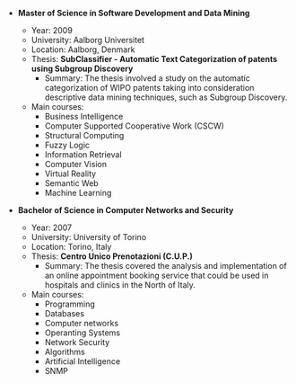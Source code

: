 - **Master of Science in Software Development and Data Mining**
  - Year: 2009
  - University: Aalborg Universitet
  - Location: Aalborg, Denmark
  - Thesis: **SubClassifier - Automatic Text Categorization of patents using Subgroup Discovery**
     - Summary: The thesis involved a study on the automatic categorization of WIPO patents taking into consideration descriptive data mining techniques, such as Subgroup Discovery.
  - Main courses:
    - Business Intelligence
    - Computer Supported Cooperative Work (CSCW)
    - Structural Computing
    - Fuzzy Logic
    - Information Retrieval
    - Computer Vision
    - Virtual Reality
    - Semantic Web
    - Machine Learning


- **Bachelor of Science in Computer Networks and Security**
  - Year: 2007
  - University: University of Torino
  - Location: Torino, Italy
  - Thesis: **Centro Unico Prenotazioni (C.U.P.)**
     - Summary: The thesis covered the analysis and implementation of an online appointment booking service that could be used in hospitals and clinics in the North of Italy.
  - Main courses:
    - Programming
    - Databases
    - Computer networks
    - Operanting Systems
    - Network Security
    - Algorithms
    - Artificial Intelligence
    - SNMP
